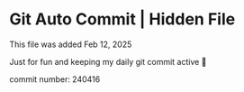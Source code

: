 # Git Auto Commit | Hidden File

This file was added Feb 12, 2025

Just for fun and keeping my daily git commit active 🤪

commit number: 240416
